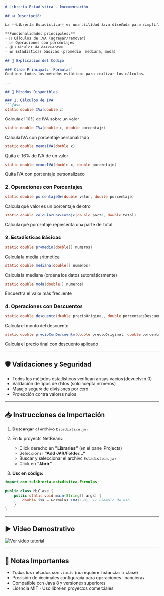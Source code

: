 ```markdown
# Librería Estadística - Documentación

## 📊 Descripción

La **Librería Estadística** es una utilidad Java diseñada para simplificar cálculos estadísticos y operaciones financieras comunes. Proporciona métodos estáticos listos para usar en tus proyectos.

**Funcionalidades principales:**
- 🧮 Cálculos de IVA (agregar/remover)
- 📈 Operaciones con porcentajes
- 💰 Cálculos de descuentos
- 📊 Estadísticas básicas (promedio, mediana, moda)

## 🧠 Explicación del Código

### Clase Principal: `Formulas`
Contiene todos los métodos estáticos para realizar los cálculos.

---

## 🔢 Métodos Disponibles

### 1. Cálculos de IVA
```java
static double IVA(double x)
```
Calcula el 16% de IVA sobre un valor

```java
static double IVA(double x, double porcentaje)
```
Calcula IVA con porcentaje personalizado

```java
static double menosIVA(double x)
```
Quita el 16% de IVA de un valor

```java
static double menosIVA(double x, double porcentaje)
```
Quita IVA con porcentaje personalizado

### 2. Operaciones con Porcentajes
```java
static double porcentajeDe(double valor, double porcentaje)
```
Calcula qué valor es un porcentaje de otro

```java
static double calcularPorcentaje(double parte, double total)
```
Calcula qué porcentaje representa una parte del total

### 3. Estadísticas Básicas
```java
static double promedio(double[] numeros)
```
Calcula la media aritmética

```java
static double mediana(double[] numeros)
```
Calcula la mediana (ordena los datos automáticamente)

```java
static double moda(double[] numeros)
```
Encuentra el valor más frecuente

### 4. Operaciones con Descuentos
```java
static double descuento(double precioOriginal, double porcentajeDescuento)
```
Calcula el monto del descuento

```java
static double precioConDescuento(double precioOriginal, double porcentajeDescuento)
```
Calcula el precio final con descuento aplicado

---

## 🛡️ Validaciones y Seguridad

- Todos los métodos estadísticos verifican arrays vacíos (devuelven 0)
- Validación de tipos de datos (solo acepta números)
- Manejo seguro de divisiones por cero
- Protección contra valores nulos

---

## 📥 Instrucciones de Importación

1. **Descargar** el archivo `Estadistica.jar`
2. En tu proyecto NetBeans:
   - Click derecho en **"Libraries"** (en el panel Projects)
   - Seleccionar **"Add JAR/Folder..."**
   - Buscar y seleccionar el archivo `Estadistica.jar`
   - Click en **"Abrir"**



3. **Uso en código:**
```java
import com.tulibreria.estadistica.Formulas;

public class MiClase {
    public static void main(String[] args) {
        double iva = Formulas.IVA(100); // Ejemplo de uso
    }
}
```

---

## ▶️ Video Demostrativo

[![Ver video tutorial](https://img.youtube.com/vi/0JD6jw8yBec/0.jpg)](https://youtu.be/0JD6jw8yBec)

---

## 📌 Notas Importantes

- Todos los métodos son `static` (no requiere instanciar la clase)
- Precisión de decimales configurada para operaciones financieras
- Compatible con Java 8 y versiones superiores
- Licencia MIT - Uso libre en proyectos comerciales
``` 
